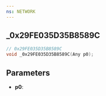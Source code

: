 ```yaml
---
ns: NETWORK
---
```

## _0x29FE035D35B8589C

```c
// 0x29FE035D35B8589C
void _0x29FE035D35B8589C(Any p0);
```

## Parameters
* **p0**:
